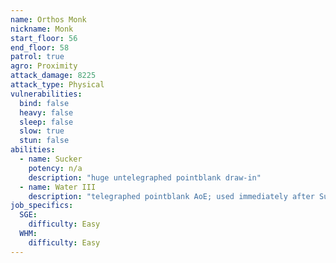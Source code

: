 ```yaml
---
name: Orthos Monk
nickname: Monk
start_floor: 56
end_floor: 58
patrol: true
agro: Proximity
attack_damage: 8225
attack_type: Physical
vulnerabilities:
  bind: false
  heavy: false
  sleep: false
  slow: true
  stun: false
abilities:
  - name: Sucker
    potency: n/a
    description: "huge untelegraphed pointblank draw-in"
  - name: Water III
    description: "telegraphed pointblank AoE; used immediately after Sucker"
job_specifics:
  SGE:
    difficulty: Easy
  WHM:
    difficulty: Easy
---
```

